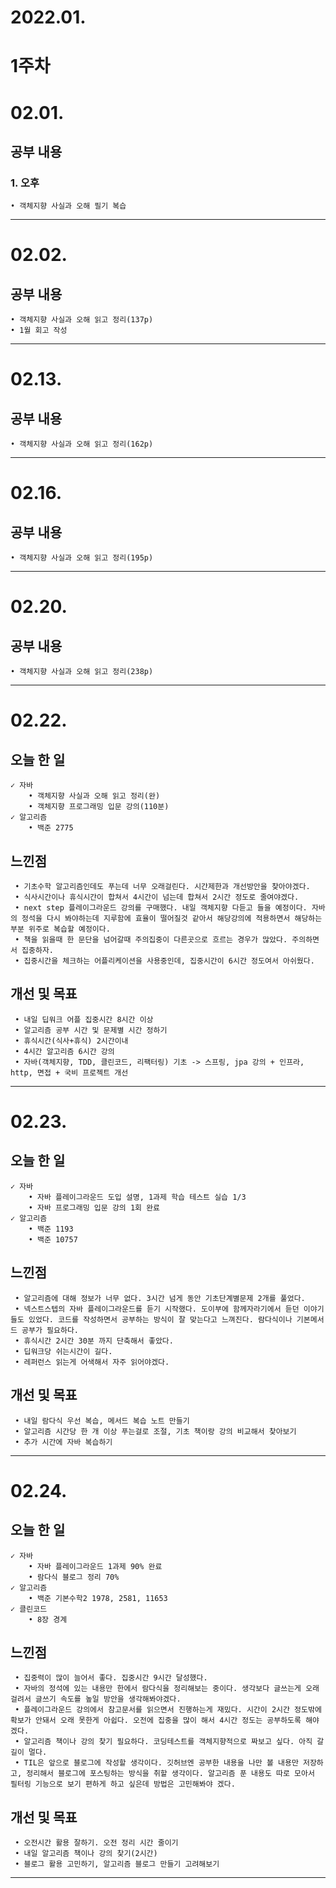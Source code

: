2022.01.
==========
1주차
====
# 02.01.
## 공부 내용
### 1. 오후
    • 객체지향 사실과 오해 필기 복습
***
# 02.02.
## 공부 내용
    • 객체지향 사실과 오해 읽고 정리(137p)
    • 1월 회고 작성
***
# 02.13.
## 공부 내용
    • 객체지향 사실과 오해 읽고 정리(162p)
***
# 02.16.
## 공부 내용
    • 객체지향 사실과 오해 읽고 정리(195p)
***
# 02.20.
## 공부 내용
    • 객체지향 사실과 오해 읽고 정리(238p)
***
# 02.22.
## 오늘 한 일
    ✓ 자바
        • 객체지향 사실과 오해 읽고 정리(완)
        • 객체지향 프로그래밍 입문 강의(110분)
    ✓ 알고리즘    
        • 백준 2775
## 느낀점
     • 기초수학 알고리즘인데도 푸는데 너무 오래걸린다. 시간제한과 개선방안을 찾아야겠다.
     • 식사시간이나 휴식시간이 합쳐서 4시간이 넘는데 합쳐서 2시간 정도로 줄여야겠다.
     • next step 플레이그라운드 강의를 구매했다. 내일 객체지향 다듣고 들을 예정이다. 자바의 정석을 다시 봐야하는데 지루함에 효율이 떨어질것 같아서 해당강의에 적용하면서 해당하는 부분 위주로 복습할 예정이다.
     • 책을 읽을때 한 문단을 넘어갈때 주의집중이 다른곳으로 흐르는 경우가 많았다. 주의하면서 집중하자.
     • 집중시간을 체크하는 어플리케이션을 사용중인데, 집중시간이 6시간 정도여서 아쉬웠다.
## 개선 및 목표
     • 내일 딥워크 어플 집중시간 8시간 이상
     • 알고리즘 공부 시간 및 문제별 시간 정하기
     • 휴식시간(식사+휴식) 2시간이내
     • 4시간 알고리즘 6시간 강의
     • 자바(객체지향, TDD, 클린코드, 리팩터링) 기초 -> 스프링, jpa 강의 + 인프라, http, 면접 + 국비 프로젝트 개선
***
# 02.23.
## 오늘 한 일
    ✓ 자바
        • 자바 플레이그라운드 도입 설명, 1과제 학습 테스트 실습 1/3    
        • 자바 프로그래밍 입문 강의 1회 완료
    ✓ 알고리즘    
        • 백준 1193
        • 백준 10757
## 느낀점
     • 알고리즘에 대해 정보가 너무 없다. 3시간 넘게 동안 기초단계별문제 2개를 풀었다.
     • 넥스트스텝의 자바 플레이그라운드를 듣기 시작했다. 도이부에 함께자라기에서 듣던 이야기들도 있었다. 코드를 작성하면서 공부하는 방식이 잘 맞는다고 느껴진다. 람다식이나 기본메서드 공부가 필요하다.
     • 휴식시간 2시간 30분 까지 단축해서 좋았다.
     • 딥워크당 쉬는시간이 길다.
     • 레퍼런스 읽는게 어색해서 자주 읽어야겠다.
## 개선 및 목표
     • 내일 람다식 우선 복습, 메서드 복습 노트 만들기
     • 알고리즘 시간당 한 개 이상 푸는걸로 조절, 기초 책이랑 강의 비교해서 찾아보기
     • 추가 시간에 자바 복습하기
***
# 02.24.
## 오늘 한 일
    ✓ 자바
        • 자바 플레이그라운드 1과제 90% 완료
        • 람다식 블로그 정리 70%
    ✓ 알고리즘    
        • 백준 기본수학2 1978, 2581, 11653
    ✓ 클린코드
        • 8장 경계
## 느낀점
     • 집중력이 많이 늘어서 좋다. 집중시간 9시간 달성했다.
     • 자바의 정석에 있는 내용만 한에서 람다식을 정리해보는 중이다. 생각보다 글쓰는게 오래걸려서 글쓰기 속도를 높일 방안을 생각해봐야겠다.
     • 플레이그라운드 강의에서 참고문서를 읽으면서 진행하는게 재밌다. 시간이 2시간 정도밖에 확보가 안돼서 오래 못한게 아쉽다. 오전에 집중을 많이 해서 4시간 정도는 공부하도록 해야겠다.
     • 알고리즘 책이나 강의 찾기 필요하다. 코딩테스트를 객체지향적으로 짜보고 싶다. 아직 갈길이 멀다.
     • TIL은 앞으로 블로그에 작성할 생각이다. 깃허브엔 공부한 내용을 나만 볼 내용만 저장하고, 정리해서 블로그에 포스팅하는 방식을 취할 생각이다. 알고리즘 푼 내용도 따로 모아서 필터링 기능으로 보기 편하게 하고 싶은데 방법은 고민해봐야 겠다.
## 개선 및 목표
     • 오전시간 활용 잘하기. 오전 정리 시간 줄이기
     • 내일 알고리즘 책이나 강의 찾기(2시간)
     • 블로그 활용 고민하기, 알고리즘 블로그 만들기 고려해보기
***
